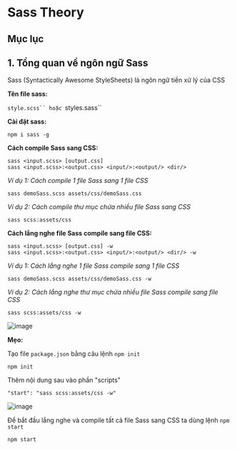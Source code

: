 # Sass Theory
## Mục lục


## 1. Tổng quan về ngôn ngữ Sass
Sass (Syntactically Awesome StyleSheets) là ngôn ngữ tiền xử lý của CSS

**Tên file sass:**

`style.scss`` hoặc `styles.sass``

**Cài đặt sass:**

```
npm i sass -g
```

**Cách compile Sass sang CSS:**

```
sass <input.scss> [output.css]
sass <input.scss>:<output.css> <input/>:<output/> <dir/>
```

*Ví dụ 1: Cách compile 1 file Sass sang 1 file CSS*

```
sass demoSass.scss assets/css/demoSass.css
```

*Ví dụ 2: Cách compile thư mục chứa nhiều file Sass sang CSS*

```
sass scss:assets/css 
```

**Cách lắng nghe file Sass compile sang file CSS:**

```
sass <input.scss> [output.css] -w
sass <input.scss>:<output.css> <input/>:<output/> <dir/> -w
```

*Ví dụ 1: Cách lắng nghe 1 file Sass compile sang 1 file CSS*

```
sass demoSass.scss assets/css/demoSass.css -w
```

*Ví dụ 2: Cách lắng nghe thư mục chứa nhiều file Sass compile sang file CSS*

```
sass scss:assets/css -w
```

![image](https://github.com/CUNGVANTHANG/Front-end/assets/96326479/6c9782cc-f063-4047-8a35-69a47956bec8)

**Mẹo:**

Tạo file `package.json` bằng câu lệnh `npm init`

```
npm init
```

Thêm nội dung sau vào phần "scripts"

```
"start": "sass scss:assets/css -w"
```

![image](https://github.com/CUNGVANTHANG/Front-end/assets/96326479/17ce0be7-3131-4d4c-b25d-1920598c7e10)

Để bắt đầu lắng nghe và compile tất cả file Sass sang CSS ta dùng lệnh `npm start`

```
npm start
```
